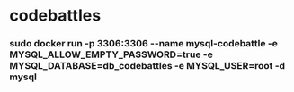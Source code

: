 # codebattles

### sudo docker run -p 3306:3306 --name mysql-codebattle -e MYSQL_ALLOW_EMPTY_PASSWORD=true -e MYSQL_DATABASE=db_codebattles -e MYSQL_USER=root -d mysql
